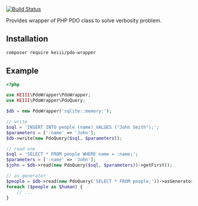 [![Build Status](https://travis-ci.org/KEIII/PdoWrapper.svg?branch=master)](https://travis-ci.org/KEIII/PdoWrapper)

Provides wrapper of PHP PDO class to solve verbosity problem.

## Installation

```bash
composer require keiii/pdo-wrapper
```

## Example

```php
<?php

use KEIII\PdoWrapper\PdoWrapper;
use KEIII\PdoWrapper\PdoQuery;

$db = new PdoWrapper('sqlite::memory:');

// write
$sql = 'INSERT INTO people (name) VALUES ("John Smith");';
$parameters = [':name' => 'John'];
$db->write(new PdoQuery($sql, $parameters));

// read one
$sql = 'SELECT * FROM people WHERE name = :name;';
$parameters = [':name' => 'John'];
$john = $db->read(new PdoQuery($sql, $parameters))->getFirst();

// as generator
$people = $db->read(new PdoQuery('SELECT * FROM people;'))->asGenerator();
foreach ($people as $human) {
    // ...
}
```
